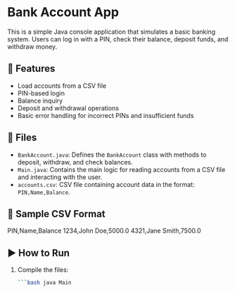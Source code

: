 # Bank Account App

This is a simple Java console application that simulates a basic banking system. Users can log in with a PIN, check their balance, deposit funds, and withdraw money.

## 🧾 Features

- Load accounts from a CSV file
- PIN-based login
- Balance inquiry
- Deposit and withdrawal operations
- Basic error handling for incorrect PINs and insufficient funds

## 📁 Files

- `BankAccount.java`: Defines the `BankAccount` class with methods to deposit, withdraw, and check balances.
- `Main.java`: Contains the main logic for reading accounts from a CSV file and interacting with the user.
- `accounts.csv`: CSV file containing account data in the format: `PIN,Name,Balance`.

## 🧪 Sample CSV Format

PIN,Name,Balance 
1234,John Doe,5000.0 
4321,Jane Smith,7500.0

## ▶️ How to Run

1. Compile the files:
   ```bash javac Main.java BankAccount.java
   ```bash java Main
